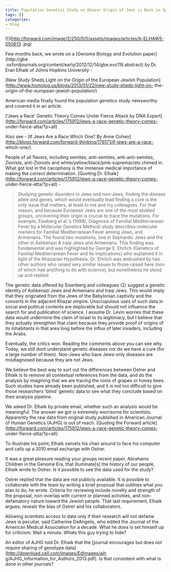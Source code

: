 ```yaml
---
title: Population Genetics Study on Khazar Origin of Jews is Back in Spotlight
tags: []
categories:
- blog
---
```

![](http://forward.com/image/2/250/0/5/assets/images/articles/b-ELHAIK5-050613
.jpg)
<!--more-->

Few months back, we wrote on a [Genome Biology and Evolution paper](http://gbe
.oxfordjournals.org/content/early/2012/12/14/gbe.evs119.abstract) by Dr. Eran
Elhaik of Johns Hopkins University -

[New Study Sheds Light on the Origin of the European Jewish
Population](http://www.homolog.us/blogs/2013/01/22/new-study-sheds-light-on-
the-origin-of-the-european-jewish-population/)

American media finally found the population genetics study newsworthy and
covered it in an article.

['Jews a Race' Genetic Theory Comes Under Fierce Attack by DNA
Expert](http://forward.com/articles/175912/jews-a-race-genetic-theory-comes-
under-fierce-atta/?p=all)

Also see - [If Jews Are a Race Which One? By Anne
Cohen](http://blogs.forward.com/forward-thinking/176171/if-jews-are-a-race-
which-one/)

People of all flavors, including semites, anti-semites, anti-anti-semites,
Zionists, anti-Zionists and white/yellow/black/pink-supremacists chimed in.
What got lost in the cacophony is the immense medical importance of making the
correct determination. [Quoting Dr.
Elhaik](http://forward.com/articles/175912/jews-a-race-genetic-theory-comes-
under-fierce-atta/?p=all) \-

> Studying genetic disorders in Jews and non-Jews, finding the disease allele
and genes, which would eventually lead finding a cure is the only issue that
matters, at least to me and my colleagues. For that reason, and because
European Jews are one of the most studied groups, uncovering their origin is
crucial to trace the mutations. For example, Eiseberg et al.'s (1998),
Diagnosis of Familial Mediterranean Fever by a Molecular Genetics Method)
study describes molecular markers for Familial Mediterranean Fever among Jews,
and Armenians. The found two mutations, one in Sephardic Jews and the other in
Ashkenazi & Iraqi Jews and Armenians. This finding was fundamental and was
highlighted by George E. Ehrlich (Genetics of Familial Mediterranean Fever and
Its Implications) who explained it in light of the Khazarian Hypothesis. Dr.
Ehrlich was ambushed by two other authors who raised very similar issues to
those raised here (non of which had anything to do with science), but
nonetheless he stood up and replied:

The genetic data offered by Eisenberg and colleagues (2) suggest a genetic
identity of Ashkenazi Jews and Armenians and Iraqi Jews. This would imply that
they originated from the Jews of the Babylonian captivity and the converts in
the adjacent Khazar empire. Unscrupulous uses of such data in social and
political contents are deplorable but should not influence the search for and
publication of science. I assume Dr. Levin worries that these data would
undermine the claim of Israel to its legitimacy, but I believe that they
actually strengthen that claim because they provide proof of origins of its
inhabitants in that area long before the influx of later invaders, including
the Arabs.

Eventually, the critics won. Reading the comments above you can see why.
Today, we still dont understand genetic diseases nor do we have a cure (for a
large number of them). Non-Jews who have Jews-only diseases are misdiagnosed
because they are not Jews.

We believe the best way to sort out the differences between Ostrer and Elhaik
is to remove all contextual references from the data, and do the analysis by
imagining that we are tracing the roots of grapes or honey bees. Such studies
have already been published, and it is not too difficult to give those
researchers 'blind' genetic data to see what they conclude based on their
analysis pipeline.

We asked Dr. Elhaik by private email, whether such an analysis would be
meaningful. The answer we got is extremely worrisome for scientists.
Apparently the raw data from original study publsihed in American Journal of
Human Genetics (AJHG) is out of reach. [Quoting the Forward
article](http://forward.com/articles/175912/jews-a-race-genetic-theory-comes-
under-fierce-atta/?p=all):

>

To illustrate his point, Elhaik swivels his chair around to face his computer
and calls up a 2010 email exchange with Ostrer.

It was a great pleasure reading your groups recent paper, Abrahams Children in
the Genome Era, that illuminate[s] the history of our people, Elhaik wrote to
Ostrer. Is it possible to see the data used for the study?

Ostrer replied that the data are not publicly available. It is possible to
collaborate with the team by writing a brief proposal that outlines what you
plan to do, he wrote. Criteria for reviewing include novelty and strength of
the proposal, non-overlap with current or planned activities, and non-
defamatory nature toward the Jewish people. That last requirement, Elhaik
argues, reveals the bias of Ostrer and his collaborators.

Allowing scientists access to data only if their research will not defame Jews
is peculiar, said Catherine DeAngelis, who edited the Journal of the American
Medical Association for a decade. What he does is set himself up for
criticism: Wait a minute. Whats this guy trying to hide?

An editor of AJHG told Dr. Elhaik that the [journal encourages but does not
require sharing of genotype data](http://download.cell.com/images/EdImages/ajh
g/AJHG_Information_for_Authors_2013.pdf). Is that consistent with what is done
in other journals?

